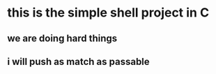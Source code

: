 # this is the simple shell project in C
## we are doing hard things  
## i will push as match as passable
